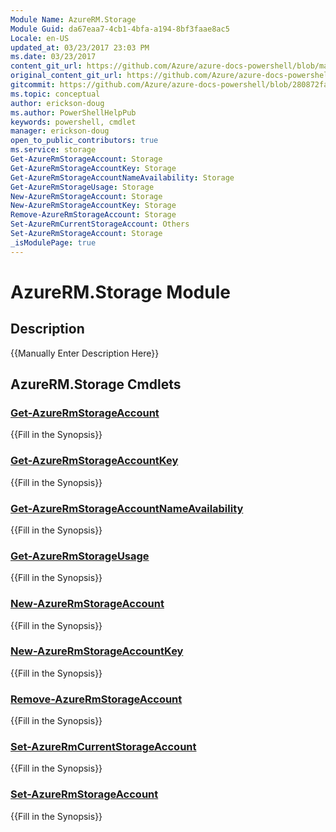 ```yaml
---
Module Name: AzureRM.Storage
Module Guid: da67eaa7-4cb1-4bfa-a194-8bf3faae8ac5
Locale: en-US
updated_at: 03/23/2017 23:03 PM
ms.date: 03/23/2017
content_git_url: https://github.com/Azure/azure-docs-powershell/blob/master/azureps-cmdlets-docs/ResourceManager/AzureRM.Storage/v1.0.4.3/AzureRM.Storage.md
original_content_git_url: https://github.com/Azure/azure-docs-powershell/blob/master/azureps-cmdlets-docs/ResourceManager/AzureRM.Storage/v1.0.4.3/AzureRM.Storage.md
gitcommit: https://github.com/Azure/azure-docs-powershell/blob/280872fa529e03be2466fa2252957a2060a9dfe4
ms.topic: conceptual
author: erickson-doug
ms.author: PowerShellHelpPub
keywords: powershell, cmdlet
manager: erickson-doug
open_to_public_contributors: true
ms.service: storage
Get-AzureRmStorageAccount: Storage
Get-AzureRmStorageAccountKey: Storage
Get-AzureRmStorageAccountNameAvailability: Storage
Get-AzureRmStorageUsage: Storage
New-AzureRmStorageAccount: Storage
New-AzureRmStorageAccountKey: Storage
Remove-AzureRmStorageAccount: Storage
Set-AzureRmCurrentStorageAccount: Others
Set-AzureRmStorageAccount: Storage
_isModulePage: true
---
```


# AzureRM.Storage Module
## Description
{{Manually Enter Description Here}}

## AzureRM.Storage Cmdlets
### [Get-AzureRmStorageAccount](Get-AzureRmStorageAccount.md)
{{Fill in the Synopsis}}

### [Get-AzureRmStorageAccountKey](Get-AzureRmStorageAccountKey.md)
{{Fill in the Synopsis}}

### [Get-AzureRmStorageAccountNameAvailability](Get-AzureRmStorageAccountNameAvailability.md)
{{Fill in the Synopsis}}

### [Get-AzureRmStorageUsage](Get-AzureRmStorageUsage.md)
{{Fill in the Synopsis}}

### [New-AzureRmStorageAccount](New-AzureRmStorageAccount.md)
{{Fill in the Synopsis}}

### [New-AzureRmStorageAccountKey](New-AzureRmStorageAccountKey.md)
{{Fill in the Synopsis}}

### [Remove-AzureRmStorageAccount](Remove-AzureRmStorageAccount.md)
{{Fill in the Synopsis}}

### [Set-AzureRmCurrentStorageAccount](Set-AzureRmCurrentStorageAccount.md)
{{Fill in the Synopsis}}

### [Set-AzureRmStorageAccount](Set-AzureRmStorageAccount.md)
{{Fill in the Synopsis}}

